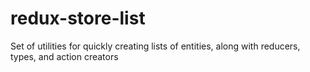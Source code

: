 # redux-store-list
Set of utilities for quickly creating lists of entities, along with reducers, types, and action creators
